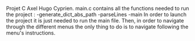 Projet C 
Axel Hugo Cyprien.
main.c contains all the functions needed to run the project :
-generate_dict_abs_path
-parseLines
-main
 In order to launch the project it is just needed to run the main file. Then, in order to navigate through the different menus the only thing to do is to navigate following the menu's instructions.